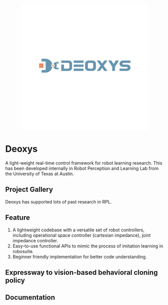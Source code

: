 <p align="center">
<img src="./deoxys_title.png" height="400">
</p>

# Deoxys

A light-weight real-time control framework for robot learning research. This has been developed internally in Robot Perception and Learning Lab from the University of Texas at Austin.

## Project Gallery
Deoxys has supported lots of past research in RPL.


## Feature
1. A lightweight codebase with a versatile set of robot controllers, including operational space controller (cartesian impedance), joint impedance controller.
2. Easy-to-use functional APIs to mimic the process of imitation learning in robosuite.
3. Beginner friendly implementation for better code understanding.


## Expressway to vision-based behavioral cloning policy


## Documentation





